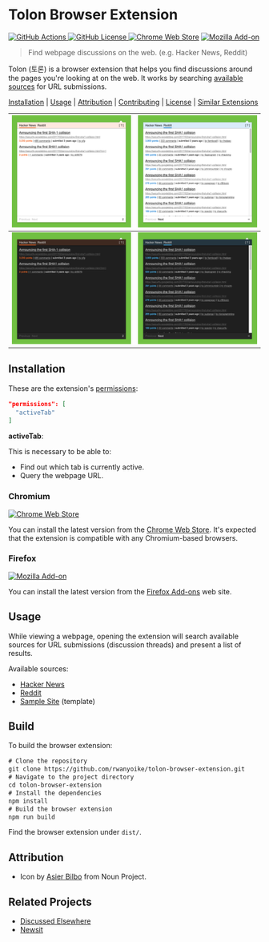 # Tolon Browser Extension

[![GitHub Actions](https://img.shields.io/github/actions/workflow/status/rwanyoike/tolon-browser-extension/nodejs-package.yml?branch=main)
](https://github.com/rwanyoike/tolon-browser-extension/actions/workflows/nodejs-package.yml?query=branch%3Amain)
[![GitHub License](https://img.shields.io/github/license/rwanyoike/tolon-browser-extension)
](LICENSE.txt)
[![Chrome Web Store](https://img.shields.io/chrome-web-store/v/mohaijbbfgjjjjbhffgaifcnookdihmk)](https://chrome.google.com/webstore/detail/tolon/mohaijbbfgjjjjbhffgaifcnookdihmk)
[![Mozilla Add-on](https://img.shields.io/amo/v/tolon-browser-extension)](https://addons.mozilla.org/en-US/firefox/addon/tolon-browser-extension)

> Find webpage discussions on the web. (e.g. Hacker News, Reddit)

Tolon (토론) is a browser extension that helps you find discussions around the pages you're looking at on the web. It works by searching [available sources](#usage) for URL submissions.

[Installation](#installation) | [Usage](#usage) | [Attribution](#attribution) | [Contributing](#contributing) | [License](#license) | [Similar Extensions](#similar-extensions)

| ![_](assets/syASQfx.png) | ![_](assets/06lpJWv.png) |
| ------------------------------------- | ------------------------------------- |
| ![_](assets/y0Z85pE.png) | ![_](assets/vNioIDh.png) |

## Installation

These are the extension's [permissions](public/manifest.json):

```json
"permissions": [
  "activeTab"
]
```

**activeTab**:

This is necessary to be able to:

- Find out which tab is currently active.
- Query the webpage URL.

### Chromium

[![Chrome Web Store](https://img.shields.io/chrome-web-store/v/mohaijbbfgjjjjbhffgaifcnookdihmk)](https://chrome.google.com/webstore/detail/tolon/mohaijbbfgjjjjbhffgaifcnookdihmk)

You can install the latest version from the [Chrome Web Store](https://chrome.google.com/webstore/detail/tolon/mohaijbbfgjjjjbhffgaifcnookdihmk). It's expected that the extension is compatible with any Chromium-based browsers.

### Firefox

[![Mozilla Add-on](https://img.shields.io/amo/v/tolon-browser-extension)](https://addons.mozilla.org/en-US/firefox/addon/tolon-browser-extension)

You can install the latest version from the [Firefox Add-ons](https://addons.mozilla.org/en-US/firefox/addon/tolon-browser-extension) web site.

## Usage

While viewing a webpage, opening the extension will search available sources for URL submissions (discussion threads) and present a list of results.

Available sources:

- [Hacker News](https://news.ycombinator.com)
- [Reddit](https://www.reddit.com)
- [Sample Site](src/sources/sample-site/index.ts) (template)

## Build

To build the browser extension:

```shell
# Clone the repository
git clone https://github.com/rwanyoike/tolon-browser-extension.git
# Navigate to the project directory
cd tolon-browser-extension
# Install the dependencies
npm install
# Build the browser extension
npm run build
```

Find the browser extension under `dist/`.

## Attribution

- Icon by [Asier Bilbo](https://thenounproject.com/creator/asierbilbo) from Noun Project.

## Related Projects

- [Discussed Elsewhere](https://github.com/jsuar/discussed-elsewhere)
- [Newsit](https://github.com/benwinding/newsit)

